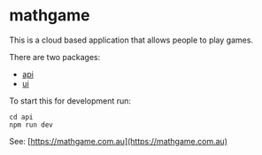 # mathgame

This is a cloud based application that allows people to play games.

There are two packages:
* [api](/../../tree/master/api)
* [ui](/../../tree/master/ui)

To start this for development run:
```
cd api
npm run dev
```

See: [https://mathgame.com.au](https://mathgame.com.au)
